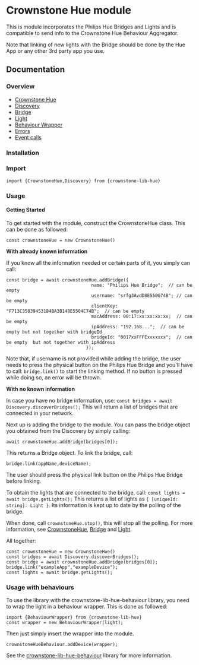 # Crownstone Hue module
This is module incorporates the Philips Hue Bridges and Lights and is compatible to send info to the Crownstone Hue Behaviour Aggregator.

Note that linking of new lights with the Bridge should be done by the Hue App or any other 3rd party app you use.
## Documentation
### Overview 
 - [Crownstone Hue](/documentation/CrownstoneHue.md) 
 - [Discovery](/documentation/Discovery.md)
 - [Bridge](/documentation/Bridge.md)
 - [Light](/documentation/Light.md)
 - [Behaviour Wrapper](/documentation/BehaviourWrapper.md)
 - [Errors](/documentation/Errors.md)
 - [Event calls](/documentation/EventCalls.md) 

### Installation

### Import
```import {CrownstoneHue,Discovery} from {crownstone-lib-hue}```

### Usage 
#### Getting Started 
To get started with the module, construct the CrownstoneHue class. This can be done as followed:
```
const crownstoneHue = new CrownstoneHue()   
```

**With already known information**

If you know all the information needed or certain parts of it, you simply can call:
```
const bridge = await crownstoneHue.addBridge({  
                                name: "Philips Hue Bridge";  // can be empty
                                username: "srfg3AvdD8E550G74B"; // can be empty
                                clientKey: "F713C35839453184BA3B148E5504C74B";  // can be empty
                                macAddress: 00:17:xx:xx:xx:xx;  // can be empty
                                ipAddress: "192.168...";  // can be empty but not together with bridgeId
                                bridgeId: "0017xxFFFExxxxxxx";  // can be empty  but not together with ipAddress
                              }); 
``` 
Note that, if username is not provided while adding the bridge, the user needs to press the physical button on the Philips Hue Bridge and you'll have to call: ``bridge.link()`` to start the linking method.
If no button is pressed while doing so, an error will be thrown.

**With no known information**

In case you have no bridge information, use:
``
const bridges = await Discovery.discoverBridges();
``
This will return a list of bridges that are connected in your network.

Next up is adding the bridge to the module.
You can pass the bridge object you obtained from the Discovery by simply calling:
```
await crownstoneHue.addBridge(bridges[0]);
``` 
This returns a Bridge object.
To link the bridge, call:
```
bridge.link(appName,deviceName);  
``` 

The user should press the physical link button on the Philips Hue Bridge before linking.

To obtain the lights that are connected to the bridge, call:
``
const lights = await bridge.getLights();
``
This returns a list of lights as `{ [uniqueId: string]: Light }`. Its information is kept up to date by the polling of the bridge. 

When done, call ``crownstoneHue.stop()``, this will stop all the polling.
For more information, see [CrownstoneHue](/documentation/CrownstoneHue.md), [Bridge](/documentation/Bridge.md) and [Light](/documentation/Light.md).

All together:
```
const crownstoneHue = new CrownstoneHue()   
const bridges = await Discovery.discoverBridges();
const bridge = await crownstoneHue.addBridge(bridges[0]); 
bridge.link("exampleApp","exampleDevice");  
const lights = await bridge.getLights(); 
```


### Usage with behaviours
To use the library with the crownstone-lib-hue-behaviour library, you need to wrap the light in a behaviour wrapper.
This is done as followed: 
```
import {BehaviourWrapper} from {crownstone-lib-hue}
const wrapper = new BehaviourWrapper(light);
```
Then just simply insert the wrapper into the module.
```
crownstoneHueBehaviour.addDevice(wrapper);
```
See the [crownstone-lib-hue-behaviour](https://github.com/crownstone/crownstone-lib-hue-behaviour) library for more information.
 

 


 